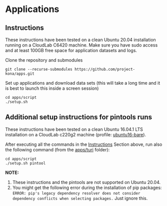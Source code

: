 # Applications

## Instructions
These instructions have been tested on a clean Ubuntu 20.04 installation running on a CloudLab C6420 machine.
Make sure you have sudo access and at least 100GB free space for application datasets and logs.

Clone the repository and submodules
```
git clone --recurse-submodules https://github.com/project-kona/apps.git
```

Set up applications and download data sets
(this will take a long time and it is best to launch this inside a screen session)
```
cd apps/script
./setup.sh
```

## Additional setup instructions for pintools runs

These instructions have been tested on a clean Ubuntu 16.04.1 LTS installation on a CloudLab c220g2 machine (profile: [ubuntu16-bare](https://www.cloudlab.us/show-profile.php?uuid=a18d69ba-06c7-11e8-a52e-90e2ba22fee4)).

After executing all the commands in the [Instructions](./README.md#Instructions) Section above, run also the following command (from the [apps/turi](apps/turi) folder):

```
cd apps/script
./setup.sh pintool
```

<div class="warning">

**NOTE:**
1. These instructions and the pintools are not supported on Ubuntu 20.04.
2. You might get the following error during the installation of pip packages: `ERROR: pip's legacy dependency resolver does not consider dependency conflicts when selecting packages.` Just ignore this.

</div>